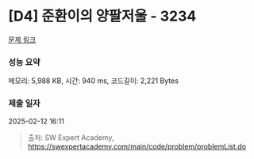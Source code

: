 # [D4] 준환이의 양팔저울 - 3234 

[문제 링크](https://swexpertacademy.com/main/code/problem/problemDetail.do?contestProbId=AWAe7XSKfUUDFAUw) 

### 성능 요약

메모리: 5,988 KB, 시간: 940 ms, 코드길이: 2,221 Bytes

### 제출 일자

2025-02-12 16:11



> 출처: SW Expert Academy, https://swexpertacademy.com/main/code/problem/problemList.do